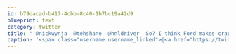 ```yaml
---
id: b79dacad-b417-4cbb-8c40-1b7bc19a42d9
blueprint: text
category: twitter
title: "'@nickwynja  @tehshane  @hnldriver  So? I think Ford makes crappy vehicles but I respect that people have the choice to buy them"
caption: '<span class="username username_linked">@<a href="https://twitter.com/nickwynja" title="Nick Wynja">nickwynja</a></span>  @tehshane  @hnldriver  So? I think Ford makes crappy vehicles but I respect that people have the choice to buy them'
---
```


